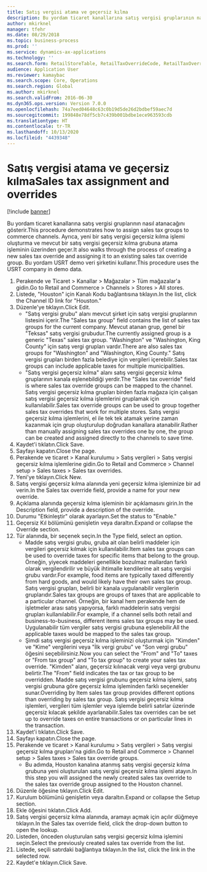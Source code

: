 ```yaml
---
title: Satış vergisi atama ve geçersiz kılma
description: Bu yordam ticaret kanallarına satış vergisi gruplarının nasıl atanacağını gösterir.
author: mkirknel
manager: tfehr
ms.date: 08/29/2018
ms.topic: business-process
ms.prod: ''
ms.service: dynamics-ax-applications
ms.technology: ''
ms.search.form: RetailStoreTable, RetailTaxOverrideCode, RetailTaxOverrideGroup
audience: Application User
ms.reviewer: kamaybac
ms.search.scope: Core, Operations
ms.search.region: Global
ms.author: mkirknel
ms.search.validFrom: 2016-06-30
ms.dyn365.ops.version: Version 7.0.0
ms.openlocfilehash: 74a7eed04648c63c0b19d5de26d2bdbef59aec7d
ms.sourcegitcommit: 199848e78df5cb7c439b001bdbe1ece963593cdb
ms.translationtype: HT
ms.contentlocale: tr-TR
ms.lasthandoff: 10/13/2020
ms.locfileid: "4439348"
---
```

# <a name="sales-tax-assignment-and-overrides"></a><span data-ttu-id="39d25-103"> Satış vergisi atama ve geçersiz kılma</span><span class="sxs-lookup"><span data-stu-id="39d25-103">Sales tax assignment and overrides</span></span>

[!include [banner](../../includes/banner.md)]

<span data-ttu-id="39d25-104">Bu yordam ticaret kanallarına satış vergisi gruplarının nasıl atanacağını gösterir.</span><span class="sxs-lookup"><span data-stu-id="39d25-104">This procedure demonstrates how to assign sales tax groups to commerce channels.</span></span> <span data-ttu-id="39d25-105">Ayrıca, yeni bir satış vergisi geçersiz kılma işlemi oluşturma ve mevcut bir satış vergisi geçersiz kılma grubuna atama işleminin üzerinden geçer.</span><span class="sxs-lookup"><span data-stu-id="39d25-105">It also walks through the process of creating a new sales tax override and assigning it to an existing sales tax override group.</span></span> <span data-ttu-id="39d25-106">Bu yordam USRT demo veri şirketini kullanır.</span><span class="sxs-lookup"><span data-stu-id="39d25-106">This procedure uses the USRT company in demo data.</span></span>

1. <span data-ttu-id="39d25-107">Perakende ve Ticaret > Kanallar > Mağazalar > Tüm mağazalar'a gidin.</span><span class="sxs-lookup"><span data-stu-id="39d25-107">Go to Retail and Commerce > Channels > Stores > All stores.</span></span>
2. <span data-ttu-id="39d25-108">Listede, "Houston" için Kanalı Kodu bağlantısına tıklayın.</span><span class="sxs-lookup"><span data-stu-id="39d25-108">In the list, click the Channel ID link for "Houston."</span></span>
3. <span data-ttu-id="39d25-109">Düzenle'ye tıklayın.</span><span class="sxs-lookup"><span data-stu-id="39d25-109">Click Edit.</span></span>
    * <span data-ttu-id="39d25-110">"Satış vergisi grubu" alanı mevcut şirket için satış vergisi gruplarının listesini içerir.</span><span class="sxs-lookup"><span data-stu-id="39d25-110">The "Sales tax group" field contains the list of sales tax groups for the current company.</span></span> <span data-ttu-id="39d25-111">Mevcut atanan grup, genel bir "Teksas" satış vergisi grubudur.</span><span class="sxs-lookup"><span data-stu-id="39d25-111">The currently assigned group is a generic "Texas" sales tax group.</span></span> <span data-ttu-id="39d25-112">"Washington" ve "Washington, King County" için satış vergi grupları vardır.</span><span class="sxs-lookup"><span data-stu-id="39d25-112">There are also sales tax groups for "Washington" and "Washington, King County."</span></span> <span data-ttu-id="39d25-113">Satış vergisi grupları birden fazla belediye için vergileri içerebilir.</span><span class="sxs-lookup"><span data-stu-id="39d25-113">Sales tax groups can include applicable taxes for multiple municipalities.</span></span>  
    * <span data-ttu-id="39d25-114">"Satış vergisi geçersiz kılma" alanı satış vergisi geçersiz kılma gruplarının kanala eşlenebildiği yerdir.</span><span class="sxs-lookup"><span data-stu-id="39d25-114">The "Sales tax override" field is where sales tax override groups can be mapped to the channel.</span></span> <span data-ttu-id="39d25-115">Satış vergisi geçersiz kılma grupları birden fazla mağaza için çalışan satış vergisi geçersiz kılma işlemlerini gruplamak için kullanılabilir.</span><span class="sxs-lookup"><span data-stu-id="39d25-115">Sales tax override groups can be used to group together sales tax overrides that work for multiple stores.</span></span> <span data-ttu-id="39d25-116">Satış vergisi geçersiz kılma işlemlerini, el ile tek tek atamak yerine zaman kazanmak için grup oluşturulup doğrudan kanallara atanabilir.</span><span class="sxs-lookup"><span data-stu-id="39d25-116">Rather than manually assigning sales tax overrides one by one, the group can be created and assigned directly to the channels to save time.</span></span>  
4. <span data-ttu-id="39d25-117">Kaydet'i tıklatın.</span><span class="sxs-lookup"><span data-stu-id="39d25-117">Click Save.</span></span>
5. <span data-ttu-id="39d25-118">Sayfayı kapatın.</span><span class="sxs-lookup"><span data-stu-id="39d25-118">Close the page.</span></span>
6. <span data-ttu-id="39d25-119">Perakende ve ticaret > Kanal kurulumu > Satış vergileri > Satış vergisi geçersiz kılma işlemlerine gidin.</span><span class="sxs-lookup"><span data-stu-id="39d25-119">Go to Retail and Commerce > Channel setup > Sales taxes > Sales tax overrides.</span></span>
7. <span data-ttu-id="39d25-120">Yeni'ye tıklayın.</span><span class="sxs-lookup"><span data-stu-id="39d25-120">Click New.</span></span>
8. <span data-ttu-id="39d25-121">Satış vergisi geçersiz kılma alanında yeni geçersiz kılma işleminize bir ad verin.</span><span class="sxs-lookup"><span data-stu-id="39d25-121">In the Sales tax override field, provide a name for your new override.</span></span>
9. <span data-ttu-id="39d25-122">Açıklama alanında geçersiz kılma işleminin bir açıklamasını girin.</span><span class="sxs-lookup"><span data-stu-id="39d25-122">In the Description field, provide a description of the override.</span></span>
10. <span data-ttu-id="39d25-123">Durumu "Etkinleştir" olarak ayarlayın.</span><span class="sxs-lookup"><span data-stu-id="39d25-123">Set the status to "Enable."</span></span>
11. <span data-ttu-id="39d25-124">Geçersiz Kıl bölümünü genişletin veya daraltın.</span><span class="sxs-lookup"><span data-stu-id="39d25-124">Expand or collapse the Override section.</span></span>
12. <span data-ttu-id="39d25-125">Tür alanında, bir seçenek seçin.</span><span class="sxs-lookup"><span data-stu-id="39d25-125">In the Type field, select an option.</span></span>
    * <span data-ttu-id="39d25-126">Madde satış vergisi grubu, gruba ait olan belirli maddeler için vergileri geçersiz kılmak için kullanılabilir.</span><span class="sxs-lookup"><span data-stu-id="39d25-126">Item sales tax groups can be used to override taxes for specific items that belong to the group.</span></span> <span data-ttu-id="39d25-127">Örneğin, yiyecek maddeleri genellikle bozulmaz mallardan farklı olarak vergilendirilir ve büyük ihtimalle kendilerine ait satış vergisi grubu vardır.</span><span class="sxs-lookup"><span data-stu-id="39d25-127">For example, food items are typically taxed differently from hard goods, and would likely have their own sales tax group.</span></span> <span data-ttu-id="39d25-128">Satış vergisi grupları, belirli bir kanala uygulanabilir vergilerin gruplarıdır.</span><span class="sxs-lookup"><span data-stu-id="39d25-128">Sales tax groups are groups of taxes that are applicable to a particular channel.</span></span> <span data-ttu-id="39d25-129">Örneğin, bir kanal hem perakende hem de işletmeler arası satış yapıyorsa, farklı maddelerin satış vergisi grupları kullanılabilir.</span><span class="sxs-lookup"><span data-stu-id="39d25-129">For example, if a channel sells both retail and business-to-business, different items sales tax groups may be used.</span></span> <span data-ttu-id="39d25-130">Uygulanabilir tüm vergiler satış vergisi grubuna eşlenebilir.</span><span class="sxs-lookup"><span data-stu-id="39d25-130">All the applicable taxes would be mapped to the sales tax group.</span></span>  
    * <span data-ttu-id="39d25-131">Şimdi satış vergisi geçersiz kılma işleminizi oluşturmak için "Kimden" ve "Kime" vergilerini veya "İlk vergi grubu" ve "Son vergi grubu" öğesini seçebilirsiniz.</span><span class="sxs-lookup"><span data-stu-id="39d25-131">Now you can select the "From" and "To" taxes or "From tax group" and "To tax group" to create your sales tax override.</span></span> <span data-ttu-id="39d25-132">"Kimden" alanı, geçersiz kılınacak vergi veya vergi grubunu belirtir.</span><span class="sxs-lookup"><span data-stu-id="39d25-132">The "From" field indicates the tax or tax group to be overridden.</span></span> <span data-ttu-id="39d25-133">Madde satış vergisi grubunu geçersiz kılma işlemi, satış vergisi grubuna göre geçersiz kılma işleminden farklı seçenekler sunar.</span><span class="sxs-lookup"><span data-stu-id="39d25-133">Overriding by Item sales tax group provides different options than overriding by sales tax group.</span></span> <span data-ttu-id="39d25-134">Satış vergisi geçersiz kılma işlemleri, vergileri tüm işlemler veya işlemde belirli satırlar üzerinde geçersiz kılacak şekilde ayarlanabilir.</span><span class="sxs-lookup"><span data-stu-id="39d25-134">Sales tax overrides can be set up to override taxes on entire transactions or on particular lines in the transaction.</span></span>  
13. <span data-ttu-id="39d25-135">Kaydet'i tıklatın.</span><span class="sxs-lookup"><span data-stu-id="39d25-135">Click Save.</span></span>
14. <span data-ttu-id="39d25-136">Sayfayı kapatın.</span><span class="sxs-lookup"><span data-stu-id="39d25-136">Close the page.</span></span>
15. <span data-ttu-id="39d25-137">Perakende ve ticaret > Kanal kurulumu > Satış vergileri > Satış vergisi geçersiz kılma grupları'na gidin.</span><span class="sxs-lookup"><span data-stu-id="39d25-137">Go to Retail and Commerce > Channel setup > Sales taxes > Sales tax override groups.</span></span>
    * <span data-ttu-id="39d25-138">Bu adımda, Houston kanalına atanmış satış vergisi geçersiz kılma grubuna yeni oluşturulan satış vergisi geçersiz kılma işlemi atayın.</span><span class="sxs-lookup"><span data-stu-id="39d25-138">In this step you will assigned the newly created sales tax override to the sales tax override group assigned to the Houston channel.</span></span>  
16. <span data-ttu-id="39d25-139">Düzenle öğesine tıklayın.</span><span class="sxs-lookup"><span data-stu-id="39d25-139">Click Edit.</span></span>
17. <span data-ttu-id="39d25-140">Kurulum bölümünü genişletin veya daraltın.</span><span class="sxs-lookup"><span data-stu-id="39d25-140">Expand or collapse the Setup section.</span></span>
18. <span data-ttu-id="39d25-141">Ekle öğesini tıklatın.</span><span class="sxs-lookup"><span data-stu-id="39d25-141">Click Add.</span></span>
19. <span data-ttu-id="39d25-142">Satış vergisi geçersiz kılma alanında, aramayı açmak için açılır düğmeye tıklayın.</span><span class="sxs-lookup"><span data-stu-id="39d25-142">In the Sales tax override field, click the drop-down button to open the lookup.</span></span>
20. <span data-ttu-id="39d25-143">Listeden, önceden oluşturulan satış vergisi geçersiz kılma işlemini seçin.</span><span class="sxs-lookup"><span data-stu-id="39d25-143">Select the previously created sales tax override from the list.</span></span>
21. <span data-ttu-id="39d25-144">Listede, seçili satırdaki bağlantıya tıklayın.</span><span class="sxs-lookup"><span data-stu-id="39d25-144">In the list, click the link in the selected row.</span></span>
22. <span data-ttu-id="39d25-145">Kaydet'e tıklayın.</span><span class="sxs-lookup"><span data-stu-id="39d25-145">Click Save.</span></span>

